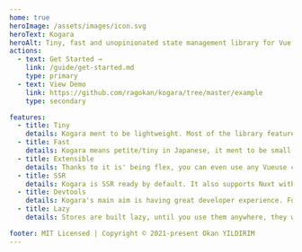 ```yaml
---
home: true
heroImage: /assets/images/icon.svg
heroText: Kogara
heroAlt: Tiny, fast and unopinionated state management library for Vue!
actions:
  - text: Get Started →
    link: /guide/get-started.md
    type: primary
  - text: View Demo
    link: https://github.com/ragokan/kogara/tree/master/example
    type: secondary

features:
  - title: Tiny
    details: Kogara ment to be lightweight. Most of the library features are dev only, which will be tree-shaken to make a build weigh smaller than 1KB.
  - title: Fast
    details: Kogara means petite/tiny in Japanese, it ment to be small and fast. When built, there will be no overhead other than lazy stores.
  - title: Extensible
    details: Thanks to it is' being flex, you can even use any Vueuse composables, all of Vue's reactivity methods and your custom composables.
  - title: SSR
    details: Kogara is SSR ready by default. It also supports Nuxt with @kogara/nuxt package which gives you the best SSR experience.
  - title: Devtools
    details: Kogara's main aim is having great developer experience. For this purpose we have full devtools support by default.
  - title: Lazy
    details: Stores are built lazy, until you use them anywhere, they won't be created. You can also dispose them anytime you want.

footer: MIT Licensed | Copyright © 2021-present Okan YILDIRIM
---
```

